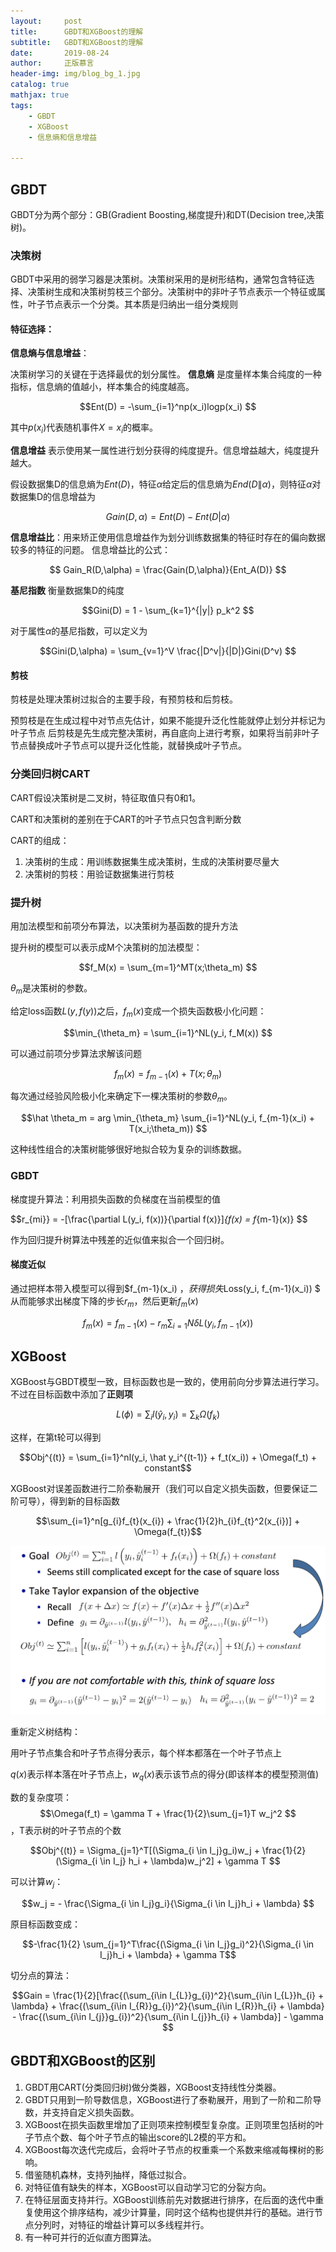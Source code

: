 ```yaml
---
layout:     post
title:      GBDT和XGBoost的理解
subtitle:   GBDT和XGBoost的理解
date:       2019-08-24
author:     正版慕言
header-img: img/blog_bg_1.jpg
catalog: true
mathjax: true
tags:
    - GBDT
    - XGBoost
    - 信息熵和信息增益

---
```


## GBDT

GBDT分为两个部分：GB(Gradient Boosting,梯度提升)和DT(Decision tree,决策树)。

### 决策树

GBDT中采用的弱学习器是决策树。决策树采用的是树形结构，通常包含特征选择、决策树生成和决策树剪枝三个部分。决策树中的非叶子节点表示一个特征或属性，叶子节点表示一个分类。其本质是归纳出一组分类规则

#### 特征选择：

**信息熵与信息增益**：

决策树学习的关键在于选择最优的划分属性。
**信息熵** 是度量样本集合纯度的一种指标，信息熵的值越小，样本集合的纯度越高。

$$Ent(D) = -\sum_{i=1}^np(x_i)logp(x_i) $$

其中$p(x_i)$代表随机事件$X = x_i$的概率。

**信息增益** 表示使用某一属性进行划分获得的纯度提升。信息增益越大，纯度提升越大。

假设数据集D的信息熵为$Ent(D)$，特征$\alpha$给定后的信息熵为$End(D\|\alpha)$，则特征$\alpha$对数据集D的信息增益为

$$
Gain(D,\alpha) = Ent(D) - Ent(D|\alpha)
$$

**信息增益比**：用来矫正使用信息增益作为划分训练数据集的特征时存在的偏向数据较多的特征的问题。
信息增益比的公式：

$$
Gain_R(D,\alpha) = \frac{Gain(D,\alpha)}{Ent_A(D)}
$$

**基尼指数** 衡量数据集D的纯度

$$Gini(D) = 1 - \sum_{k=1}^{|y|} p_k^2 $$

对于属性$\alpha$的基尼指数，可以定义为

$$Gini(D,\alpha) = \sum_{v=1}^V \frac{|D^v|}{|D|}Gini(D^v) $$

#### 剪枝

剪枝是处理决策树过拟合的主要手段，有预剪枝和后剪枝。

预剪枝是在生成过程中对节点先估计，如果不能提升泛化性能就停止划分并标记为叶子节点
后剪枝是先生成完整决策树，再自底向上进行考察，如果将当前非叶子节点替换成叶子节点可以提升泛化性能，就替换成叶子节点。

### 分类回归树CART

CART假设决策树是二叉树，特征取值只有0和1。

CART和决策树的差别在于CART的叶子节点只包含判断分数

CART的组成：

1. 决策树的生成：用训练数据集生成决策树，生成的决策树要尽量大
2. 决策树的剪枝：用验证数据集进行剪枝

### 提升树

用加法模型和前项分布算法，以决策树为基函数的提升方法

提升树的模型可以表示成M个决策树的加法模型：

$$f_M(x) = \sum_{m=1}^MT(x;\theta_m) $$

$\theta_m$是决策树的参数。

给定loss函数$L(y,f(y))$之后，$f_m(x)$变成一个损失函数极小化问题：

$$\min_{\theta_m} = \sum_{i=1}^NL(y_i, f_M(x)) $$

可以通过前项分步算法求解该问题

$$f_m(x) = f_{m-1}(x) + T(x;\theta_m) $$

每次通过经验风险极小化来确定下一棵决策树的参数$\theta_m$。

$$\hat \theta_m = arg \min_{\theta_m} \sum_{i=1}^NL(y_i, f_{m-1}(x_i) + T(x_i;\theta_m)) $$

这种线性组合的决策树能够很好地拟合较为复杂的训练数据。

### GBDT

梯度提升算法：利用损失函数的负梯度在当前模型的值

$$r_{mi}} = -[\frac{\partial L(y_i, f(x))}{\partial f(x)}]_{f(x) = f_{m-1}(x)} $$

作为回归提升树算法中残差的近似值来拟合一个回归树。

#### 梯度近似

通过把样本带入模型可以得到$f_{m-1}(x_i) $，获得损失$Loss(y_i, f_{m-1}(x_i)) $
从而能够求出梯度下降的步长$r_m$，然后更新$f_m(x)$

$$f_{m}(x) = f_{m-1}(x) - r_{m}\sum_{i=1}{N}\delta L(y_{i}, f_{m-1}(x)) $$


## XGBoost

XGBoost与GBDT模型一致，目标函数也是一致的，使用前向分步算法进行学习。不过在目标函数中添加了**正则项**

$$L(\phi) = \sum_il(\hat y_i, y_i) = \sum_k\Omega(f_k) $$

这样，在第t轮可以得到

$$Obj^{(t)} = \sum_{i=1}^nl(y_i, \hat y_i^{(t-1)} + f_t(x_i)) + \Omega(f_t) + constant$$

XGBoost对误差函数进行二阶泰勒展开（我们可以自定义损失函数，但要保证二阶可导），得到新的目标函数

$$\sum_{i=1}^n[g_{i}f_{t}(x_{i}) + \frac{1}{2}h_{i}f_{t}^2(x_{i})] + \Omega(f_{t})$$

![二阶泰勒展开](/img/Journal/CTR/xgboost-误差函数二阶泰勒展开.png)

重新定义树结构：

用叶子节点集合和叶子节点得分表示，每个样本都落在一个叶子节点上

$q(x)$表示样本落在叶子节点上，$w_q(x)$表示该节点的得分(即该样本的模型预测值)

数的复杂度项：$$\Omega(f_t) = \gamma T + \frac{1}{2}\sum_{j=1}T w_j^2 $$，T表示树的叶子节点的个数

$$Obj^{(t)} = \Sigma_{j=1}^T[(\Sigma_{i \in I_j}g_i)w_j + \frac{1}{2}(\Sigma_{i \in I_j} h_i + \lambda)w_j^2] + \gamma T $$

可以计算$w_j$：

$$w_j = - \frac{\Sigma_{i \in I_j}g_i}{\Sigma_{i \in I_j}h_i + \lambda} $$

原目标函数变成：

$$-\frac{1}{2} \sum_{j=1}^T\frac{(\Sigma_{i \in I_j}g_i)^2}{\Sigma_{i \in I_j}h_i + \lambda} + \gamma T$$

切分点的算法：

$$Gain = \frac{1}{2}[\frac{(\sum_{i\in I_{L}}g_{i})^2}{\sum_{i\in I_{L}}h_{i} + \lambda} + \frac{(\sum_{i\in I_{R}}g_{i})^2}{\sum_{i\in I_{R}}h_{i} + \lambda} - \frac{(\sum_{i\in I_{j}}g_{i})^2}{\sum_{i\in I_{j}}h_{i} + \lambda}] - \gamma $$

## GBDT和XGBoost的区别

1. GBDT用CART(分类回归树)做分类器，XGBoost支持线性分类器。
2. GBDT只用到一阶导数信息，XGBoost进行了泰勒展开，用到了一阶和二阶导数，并支持自定义损失函数。
3. XGBoost在损失函数里增加了正则项来控制模型复杂度。正则项里包括树的叶子节点个数、每个叶子节点的输出score的L2模的平方和。
4. XGBoost每次迭代完成后，会将叶子节点的权重乘一个系数来缩减每棵树的影响。
5. 借鉴随机森林，支持列抽样，降低过拟合。
6. 对特征值有缺失的样本，XGBoost可以自动学习它的分裂方向。
7. 在特征层面支持并行。XGBoost训练前先对数据进行排序，在后面的迭代中重复使用这个排序结构，减少计算量，同时这个结构也提供并行的基础。进行节点分列时，对特征的增益计算可以多线程并行。
8. 有一种可并行的近似直方图算法。